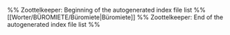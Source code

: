 %% Zoottelkeeper: Beginning of the autogenerated index file list  %%
 [[Worter/BÜROMIETE/Büromiete|Büromiete]]
%% Zoottelkeeper: End of the autogenerated index file list  %%
